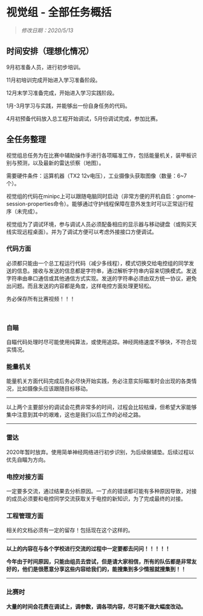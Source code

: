 # 视觉组 - 全部任务概括

> *修改日期：2020/5/13*



## 时间安排（理想化情况）

9月初准备人员，进行初步培训。

11月初培训完成开始进入学习准备阶段。

12月末学习准备完成，开始进入学习实践阶段。

1月-3月学习与实践，并能够出一份自身任务的代码。

4月初预备代码放入总工程开始调试，5月份调试完成，参加比赛。

 

## 全任务整理

视觉组总任务为在比赛中辅助操作手进行各项瞄准工作，包括能量机关，装甲板识别与预测，以及最新的雷达侦察（地图）。

 

需要硬件条件：运算机器（TX2 12v电压），工业摄像头获取图像（数量：6~7个）。



视觉组的代码在minipc上可以跟随电脑同时启动（非常方便的开机自启：gnome-session-properties命令）。能够通过守护线程保障在意外发生时可以正常运行程序（未完成）。

 

视觉组为了调试环境，参与调试人员必须配备相应的显示器与移动键盘（或购买天线实现远程桌面）。并为了调试方便可以考虑外接接口方便调试。



### 代码方面

必须都只能由一个总工程运行代码（减少多线程），模式切换交给电控组的同学发送的信息。接收与发送的信息都是字符串，通过解析字符串内容来切换模式。发送字符串由串口通信或其他通信方式实现。发送的字符串必须由双方统一协议，避免出问题。而且发送的内容都是角度，这样电控方面处理更轻松。 



务必保存所有比赛视频！！！

​    

### 自瞄

自瞄代码处理时尽可能使用纯算法，或使用追踪。神经网络速度不够快，不符合现实情况。

 

### 能量机关

能量机关方面代码完成后务必尽快开始实践，务必注意实际瞄准时会出现的各类情况，比如摄像头应该跟随目标移动。

 

---

以上两个主要部分的调试会花费非常多的时间，过程会比较枯燥，但希望大家能够集中注意到其中的艰难，这也是我们以后工作的必经之路。

---



### 雷达

2020年暂时放弃。使用简单神经网络进行初步识别，为后续做铺垫。后续过程以优先自瞄为方向。

 

###  电控对接方面

一定要多交流，通过结果去分析原因。一丁点的错误都可能有多种原因导致，对接的成员必须要和电控同学交流获取关于电控的新知识，为了完成最终的对接。

 

### 工程管理方面

相关的文档必须有一定的留存！包括现在这个这样的。

 

---

**以上的内容在与各个学校进行交流的过程中一定要都去问问！！！！！**

**今年由于时间原因，只能由组员去尝试，但是请大家相信，所有的队伍都是非常友好的，他们是很愿意分享这些内容给我们的，能搜集到多少情报就搜集到！！**

---



### 比赛时

**大量的时间会花费在调试上，调参数，调各项内容，尽可能不做大幅度改动。**

